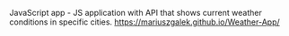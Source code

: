 JavaScript app - JS application with API that shows current weather conditions in specific cities. https://mariuszgalek.github.io/Weather-App/

